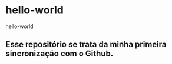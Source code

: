 # hello-world
hello-world

## Esse repositório se trata da minha primeira sincronização com o Github.
